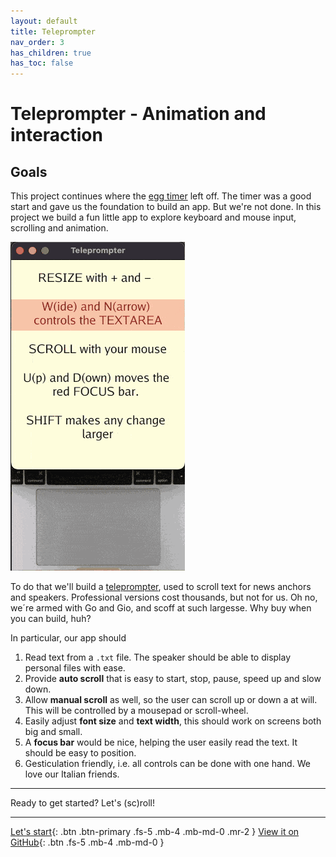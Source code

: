 ```yaml
---
layout: default
title: Teleprompter
nav_order: 3
has_children: true
has_toc: false
---
```


# Teleprompter - Animation and interaction

## Goals

This project continues where the [egg timer](../egg_timer/) left off. The timer was a good start and gave us the foundation to build an app. But we're not done. In this project we build a fun little app to explore keyboard and mouse input, scrolling and animation. 

![Scroll baby Scroll](teleprompter_scroll.gif)

To do that we'll build a [teleprompter](https://en.wikipedia.org/wiki/Teleprompter), used to scroll text for news anchors and speakers. Professional versions cost thousands, but not for us. Oh no, we´re armed with Go and Gio, and scoff at such largesse. Why buy when you can build, huh? 

In particular, our app should

1. Read text from a `.txt` file. The speaker should be able to display personal files with ease.
1. Provide **auto scroll** that is easy to start, stop, pause, speed up and slow down. 
1. Allow **manual scroll** as well, so the user can scroll up or down a at will. This will be controlled by a mousepad or scroll-wheel.
1. Easily adjust **font size** and **text width**, this should work on screens both big and small.
1. A **focus bar** would be nice, helping the user easily read the text. It should be easy to position. 
1. Gesticulation friendly, i.e. all controls can be done with one hand. We love our Italian friends. 

---

Ready to get started? Let's (sc)roll!

---

[Let's start](01_setup.md){: .btn .btn-primary .fs-5 .mb-4 .mb-md-0 .mr-2 }
[View it on GitHub](https://github.com/jonegil/gui-with-gio/tree/main/teleprompter){: .btn .fs-5 .mb-4 .mb-md-0 }
